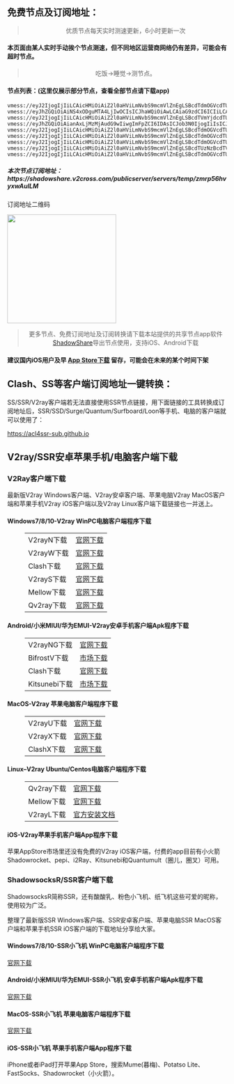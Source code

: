 
<h2>免费节点及订阅地址：</h2>
<blockquote>
<p style="text-align: center;">优质节点每天实时测速更新，6小时更新一次</p>
</blockquote>
<h4>本页面由某人实时手动挨个节点测速，但不同地区运营商网络仍有差异，可能会有超时节点。</h4>
<blockquote>
<p style="text-align: center;">吃饭->睡觉->测节点。</p>
</blockquote>
<h4>节点列表：(这里仅展示部分节点，查看全部节点请下载app)</h4>

```vmess://eyJ2IjogIjIiLCAicHMiOiAiZ2l0aHViLmNvbS9mcmVlZnEgLSBcdTdmOGVcdTU2ZmRMaW5vZGVcdTY1NzBcdTYzNmVcdTRlMmRcdTVmYzMgMjIiLCAiYWRkIjogImNhMS4zMzIwLnRvcCIsICJwb3J0IjogIjQ0MyIsICJ0eXBlIjogIm5vbmUiLCAiaWQiOiAiMGEzMDNjNWUtNjc2ZS00NDZjLWJjOWItMTA1MmI1OWE3NDk5IiwgImFpZCI6ICIwIiwgIm5ldCI6ICJ3cyIsICJwYXRoIjogIi8iLCAiaG9zdCI6ICJjYTEuMzMyMC50b3AiLCAidGxzIjogInRscyJ9
vmess://eyJ2IjogIjIiLCAicHMiOiAiZ2l0aHViLmNvbS9mcmVlZnEgLSBcdTdmOGVcdTU2ZmRcdTdlYmRcdTdlYTZcdTVlMDJEaWdpdGFsT2NlYW5cdTRlOTFcdTUxNmNcdTUzZjggMTIiLCAiYWRkIjogIjEzOC4xOTcuMTY1LjMxIiwgInBvcnQiOiAiODA4MCIsICJ0eXBlIjogIm5vbmUiLCAiaWQiOiAiMGM3Y2FhMDktNWM2OS00MmRjLTgwNDgtOGU4YjBkN2VmZDRhIiwgImFpZCI6ICIwIiwgIm5ldCI6ICJ3cyIsICJwYXRoIjogIi9jY3R2MTMvaGQubTN1OCIsICJob3N0IjogIiU3QiUyMkhvc3QlMjI6JTIyMTM4LjE5Ny4xNjUuMzElMjIlN0QiLCAidGxzIjogIiJ9
vmess://eyJhZGQiOiAiNS4xODguMTA4LjIwOCIsICJhaWQiOiAwLCAiaG9zdCI6ICIiLCAiaWQiOiAiODBiNTY0NWEtODZiNy00OGFmLTkyNTItOTc3YmE4MDdhMzM4IiwgIm5ldCI6ICJ0Y3AiLCAicGF0aCI6ICIiLCAicG9ydCI6IDIxMDA4LCAicHMiOiAiZ2l0aHViLmNvbS9mcmVlZnEgLSBcdTUzNjJcdTY4ZWVcdTU4MjEgIDUwIiwgInRscyI6ICIiLCAidHlwZSI6ICJhdXRvIiwgInNlY3VyaXR5IjogImF1dG8iLCAic2tpcC1jZXJ0LXZlcmlmeSI6IHRydWUsICJzbmkiOiAiIn0=
vmess://eyJ2IjogIjIiLCAicHMiOiAiZ2l0aHViLmNvbS9mcmVlZnEgLSBcdTVmYjdcdTU2ZmRcdTllZDFcdTY4ZWVcdTVkZGVcdTZjZDVcdTUxNzBcdTUxNGJcdTc5OGZEaWdpdGFsT2NlYW5cdTY1NzBcdTYzNmVcdTRlMmRcdTVmYzMgMTYiLCAiYWRkIjogIjEzOC42OC45MC4yMzEiLCAicG9ydCI6ICI4MDgwIiwgImlkIjogIjgyNmI4ZDBhLWUwZDMtNDA3YS05MjdkLTE5OTUzYzE3MDc3OSIsICJhaWQiOiAiMCIsICJuZXQiOiAid3MiLCAidHlwZSI6ICJub25lIiwgImhvc3QiOiAiMTM4LjY4LjkwLjIzMSIsICJwYXRoIjogIi9jY3R2MTMvaGQubTN1OCIsICJ0bHMiOiAiIn0=
vmess://eyJhZGQiOiAianAxLjMzMjAudG9wIiwgImFpZCI6IDAsICJob3N0IjogIiIsICJpZCI6ICIxNjhiZDZiYi0zMDYxLTQ4YTgtODA5OS05NWZmN2NlM2E1MzIiLCAibmV0IjogIndzIiwgInBhdGgiOiAiLyIsICJwb3J0IjogNDQzLCAicHMiOiAiZ2l0aHViLmNvbS9mcmVlZnEgLSBcdTY1ZTVcdTY3MmNcdTRlMWNcdTRlYWNMaW5vZGVcdTY1NzBcdTYzNmVcdTRlMmRcdTVmYzMgMiIsICJ0bHMiOiAidGxzIiwgInR5cGUiOiAiYXV0byIsICJzZWN1cml0eSI6ICJhdXRvIiwgInNraXAtY2VydC12ZXJpZnkiOiB0cnVlLCAic25pIjogIiJ9
vmess://eyJ2IjogIjIiLCAicHMiOiAiZ2l0aHViLmNvbS9mcmVlZnEgLSBcdTdmOGVcdTU2ZmRDbG91ZEZsYXJlXHU4MjgyXHU3MGI5IDQxIiwgImFkZCI6ICJqcGFybS5maW5leW9vLmNmIiwgInBvcnQiOiAiNDQzIiwgInR5cGUiOiAibm9uZSIsICJpZCI6ICJiZDVlZTI0OS1mZTdiLTQ2NjktYTZkOS1iM2Y1ZWVjYjk4ZTYiLCAiYWlkIjogIjAiLCAibmV0IjogIndzIiwgInBhdGgiOiAiLzEyMyIsICJob3N0IjogImpwYXJtLmZpbmV5b28uY2YiLCAidGxzIjogInRscyJ9
vmess://eyJ2IjogIjIiLCAicHMiOiAiZ2l0aHViLmNvbS9mcmVlZnEgLSBcdTdmOGVcdTU2ZmQgIDM1IiwgImFkZCI6ICJkZTIuMzMyMC50b3AiLCAicG9ydCI6ICI0NDMiLCAidHlwZSI6ICJub25lIiwgImlkIjogIjMyZWU0YzljLWRkZjQtNGM5OS04YmFlLTVjOGVkZGRiYjI1ZSIsICJhaWQiOiAiMCIsICJuZXQiOiAid3MiLCAicGF0aCI6ICIvIiwgImhvc3QiOiAiZGUyLjMzMjAudG9wIiwgInRscyI6ICJ0bHMifQ==
vmess://eyJ2IjogIjIiLCAicHMiOiAiZ2l0aHViLmNvbS9mcmVlZnEgLSBcdTdmOGVcdTU2ZmQgIDMzIiwgImFkZCI6ICI2OC4xODMuMTI5LjE5NyIsICJwb3J0IjogIjgwODAiLCAidHlwZSI6ICJub25lIiwgImlkIjogIjcwMDIzMzBkLWZlMjctNGI1Ni1iMjJmLWQ3ZTNlYjgyNWZkYiIsICJhaWQiOiAiMCIsICJuZXQiOiAid3MiLCAicGF0aCI6ICIvY2N0djEzL2hkLm0zdTgiLCAiaG9zdCI6ICI2OC4xODMuMTI5LjE5NyIsICJ0bHMiOiAiIn0=
vmess://eyJ2IjogIjIiLCAicHMiOiAiZ2l0aHViLmNvbS9mcmVlZnEgLSBcdTUzNzBcdTVlYTZcdTUzNjFcdTdlYjNcdTU4NTRcdTUxNGJcdTkwYTZcdTczZWRcdTUyYTBcdTdmNTdcdTVjMTREaWdpdGFsT2NlYW5cdTY1NzBcdTYzNmVcdTRlMmRcdTVmYzMgNDAiLCAiYWRkIjogIjEzOS41OS44NS4yMzEiLCAicG9ydCI6ICI4MDgwIiwgImlkIjogIjcwMDIzMzBkLWZlMjctNGI1Ni1iMjJmLWQ3ZTNlYjgyNWZkYiIsICJhaWQiOiAiMCIsICJuZXQiOiAid3MiLCAidHlwZSI6ICJub25lIiwgImhvc3QiOiAiMTM5LjU5Ljg1LjIzMSIsICJwYXRoIjogIi9jY3R2MTMvaGQubTN1OCIsICJ0bHMiOiAiIn0=
vmess://eyJ2IjogIjIiLCAicHMiOiAiZ2l0aHViLmNvbS9mcmVlZnEgLSBcdTdmOGVcdTU2ZmRcdTUyYTBcdTUyMjlcdTc5OGZcdTVjM2NcdTRlOWFcdTVkZGVcdThkMzlcdTUyMjlcdTg0OTlMaW5vZGVcdTY1NzBcdTYzNmVcdTRlMmRcdTVmYzMgOSIsICJhZGQiOiAiZnJtMi4zMzIwLnRvcCIsICJwb3J0IjogIjQ0MyIsICJ0eXBlIjogIm5vbmUiLCAiaWQiOiAiNGNjNjkzYzQtMmY2Ny00NjM3LWJjOTgtNzY0NjFmY2JmMDljIiwgImFpZCI6ICIwIiwgIm5ldCI6ICJ3cyIsICJwYXRoIjogIi8iLCAiaG9zdCI6ICJmcm0yLjMzMjAudG9wIiwgInRscyI6ICJ0bHMifQ==
```
<h5>本次节点订阅地址：https://shadowshare.v2cross.com/publicserver/servers/temp/zmrp56hvyxwAulLM</h5>
<p>订阅地址二维码</p>
<img src='http://shadowshare.v2cross.com/qrcode.png' width=250 height=250>
<blockquote style='text-align: center;'>更多节点、免费订阅地址及订阅转换请下载本站提供的共享节点app软件<a href='https://shadowshare.v2cross.com'>ShadowShare</a>导出节点使用，支持iOS、Android下载</blockquote>
<h4>建议国内iOS用户及早 <a href='https://apps.apple.com/cn/app/shadowshare/id1612647259'>App Store下载</a> 留存，可能会在未来的某个时间下架</h4>

<div class="nv-content-wrap entry-content">
<h2>Clash、SS等客户端订阅地址一键转换：</h2>
<p>SS/SSR/V2ray客户端若无法直接使用SSR节点链接，用下面链接的工具转换成订阅地址后，SSR/SSD/Surge/Quantum/Surfboard/Loon等手机、电脑的客户端就可以使用了：</p>
<p><a href="https://acl4ssr-sub.github.io" target="_blank" rel="noreferrer noopener nofollow">https://acl4ssr-sub.github.io</a></p>
<h2>V2ray/SSR安卓苹果手机/电脑客户端下载</h2>
<h3>V2Ray客户端下载</h3>
<p>最新版V2ray Windows客户端、V2ray安卓客户端、苹果电脑V2ray MacOS客户端和苹果手机V2ray iOS客户端以及V2ray Linux客户端下载链接也一并送上。</p>
<h4>Windows7/8/10-<strong>V2ray WinPC电脑客户端</strong>程序下载</h4>
<figure class="wp-block-table alignwide is-style-stripes"><table><tbody><tr><td>V2rayN下载</td><td><a href="https://github.com/2dust/v2rayN/releases" target="_blank" rel="noreferrer noopener">官网下载</a></td></tr><tr><td>V2rayW下载</td><td><a href="https://github.com/Cenmrev/V2RayW/releases" target="_blank" rel="noreferrer noopener">官网下载</a></td></tr><tr><td>Clash下载</td><td><a href="https://github.com/Fndroid/clash_for_windows_pkg/releases" target="_blank" rel="noreferrer noopener">官网下载</a></td></tr><tr><td>V2rayS下载</td><td><a href="https://github.com/Shinlor/V2RayS/releases" target="_blank" rel="noreferrer noopener">官网下载</a></td></tr><tr><td>Mellow下载</td><td><a href="https://github.com/mellow-io/mellow/releases" target="_blank" rel="noreferrer noopener">官网下载</a></td></tr><tr><td>Qv2ray下载</td><td><a href="https://github.com/Qv2ray/Qv2ray" target="_blank" rel="noreferrer noopener">官网下载</a></td></tr></tbody></table></figure>
<h4><strong>Android/小米MIUI/华为EMUI-V2ray安卓手机客户端</strong>Apk程序下载</h4>
<figure class="wp-block-table alignwide is-style-stripes"><table><tbody><tr><td>V2rayNG下载</td><td><a href="https://github.com/2dust/v2rayNG/releases" target="_blank" rel="noreferrer noopener">官网下载</a></td></tr><tr><td>BifrostV下载</td><td><a rel="noreferrer noopener" href="https://www.appsapk.com/downloading/latest/com.github.dawndiy.bifrostv-0.6.8.apk" target="_blank">市场下载</a></td></tr><tr><td>Clash下载</td><td><a href="https://github.com/Kr328/ClashForAndroid/releases" target="_blank" rel="noreferrer noopener">官网下载</a></td></tr><tr><td>Kitsunebi下载</td><td><a rel="noreferrer noopener" href="https://apkpure.com/kitsunebi/fun.kitsunebi.kitsunebi4android" target="_blank">市场下载</a></td></tr></tbody></table></figure>
<h4><strong>MacOS-V2ray <strong>苹果电脑</strong>客户端</strong>程序下载</h4>
<figure class="wp-block-table alignwide is-style-stripes"><table><tbody><tr><td>V2rayU下载</td><td><a href="https://github.com/yanue/V2rayU/releases" target="_blank" rel="noreferrer noopener">官网下载</a></td></tr><tr><td>V2rayX下载</td><td><a href="https://github.com/Cenmrev/V2RayX/releases" target="_blank" rel="noreferrer noopener">官网下载</a></td></tr><tr><td>ClashX下载</td><td><a href="https://github.com/yichengchen/clashX/releases" target="_blank" rel="noreferrer noopener">官网下载</a></td></tr></tbody></table></figure>
<h4><strong>Linux</strong>–<strong>V2ray Ubuntu/Centos电脑客户端</strong>程序下载</h4>
<figure class="wp-block-table alignwide is-style-stripes"><table><tbody><tr><td>Qv2ray下载</td><td><a href="https://github.com/Qv2ray/Qv2ray" target="_blank" rel="noreferrer noopener">官网下载</a></td></tr><tr><td>Mellow下载</td><td><a href="https://github.com/mellow-io/mellow/releases" target="_blank" rel="noreferrer noopener">官网下载</a></td></tr><tr><td>V2rayL下载</td><td><a rel="noreferrer noopener" href="https://github.com/jiangxufeng/v2rayL" target="_blank">官方安装文档</a></td></tr></tbody></table></figure>
<h4>iOS-<strong>V2ray苹果<strong>手机客户端</strong>App程序</strong>下载</h4>
<p>苹果AppStore市场里还没有免费的V2ray iOS客户端，付费的app目前有小火箭Shadowrocket、pepi、i2Ray、Kitsunebi和Quantumult（圈儿，圈叉）可用。</p>
<h3>ShadowsocksR/SSR客户端下载</h3>
<p>ShadowsocksR简称SSR，还有酸酸乳、粉色小飞机、纸飞机这些可爱的昵称，使用较为广泛。</p>
<p>整理了最新版SSR Windows客户端、SSR安卓客户端、苹果电脑SSR MacOS客户端和苹果手机SSR iOS客户端的下载地址分享给大家。</p>
<h4><strong>Windows7/8/10-<strong>SSR小飞机 WinPC电脑客户端</strong>程序下载</strong></h4>
<p><a rel="noreferrer noopener" href="https://github.com/shadowsocksrr/shadowsocksr-csharp/releases" target="_blank">官网下载</a></p>
<h4><strong><strong>Android/小米MIUI/华为EMUI-SSR小飞机 安卓手机客户端</strong>Apk程序下载</strong></h4>
<p><a rel="noreferrer noopener" href="https://github.com/shadowsocksrr/shadowsocksr-android/releases" target="_blank">官网下载</a></p>
<h4><strong><strong>MacOS-SSR小飞机 苹果电脑客户端</strong>程序下载</strong></h4>
<p><a href="https://github.com/qinyuhang/ShadowsocksX-NG-R/releases" target="_blank" rel="noreferrer noopener">官网下载</a></p>
<h4><strong>iOS-<strong>SSR小飞机 苹果手机客户端App程序</strong></strong>下载</h4>
<p>iPhone或者iPad打开苹果App Store，搜索Mume(暮梅)、Potatso Lite、FastSocks、Shadowrocket（小火箭）。</p>
